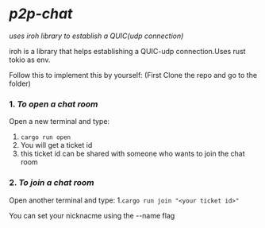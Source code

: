 # ***p2p-chat***
*uses iroh library to establish a QUIC(udp connection)*

iroh is a library that helps establishing a QUIC-udp connection.Uses rust tokio as env.

Follow this to implement this by yourself:
(First Clone the repo and go to the folder)
### 1. _To open a chat room_
Open a new terminal and type:
 1. ```cargo run open```
 2. You will get a ticket id
 3. this ticket id can be shared with someone who wants to join the chat room

### 2. _To join a chat room_
Open another terminal and type:
 1.```cargo run join "<your ticket id>"```

You can set your nicknacme using the --name <NAME> flag
